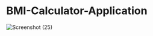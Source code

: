 # BMI-Calculator-Application

![Screenshot (25)](https://github.com/user-attachments/assets/bd2b6bde-1500-40b7-adfd-87d4b21f639d)
